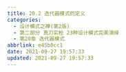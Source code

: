 ```yaml
---
title: 20.2 迭代器模式的定义
categories: 
  - 设计模式之禅(第2版)
  - 第二部分 真刀实枪 23种设计模式完美演绎
  - 第20章 迭代器模式
abbrlink: e45b0cc1
date: 2021-09-27 19:57:33
updated: 2021-09-27 19:57:33
---
```

